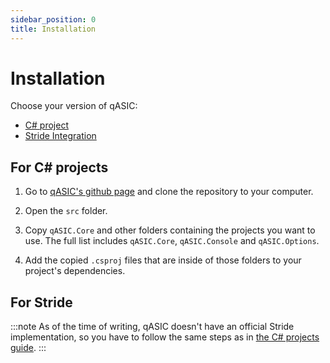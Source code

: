 ```yaml
---
sidebar_position: 0
title: Installation
---
```


# Installation

Choose your version of qASIC:
- [C# project](#for-c-projects)
- [Stride Integration](#for-stride)

## For C# projects

1. Go to [qASIC's github page](https://github.com/qASIC-Tools/qASIC) and clone the repository to your computer.

2. Open the `src` folder.

3. Copy `qASIC.Core` and other folders containing the projects you want to use. The full list includes `qASIC.Core`, `qASIC.Console` and `qASIC.Options`.

4. Add the copied `.csproj` files that are inside of those folders to your project's dependencies.

## For Stride

:::note
As of the time of writing, qASIC doesn't have an official Stride implementation, so you have to follow the same steps as in [the C# projects guide](#for-c-projects).
:::
